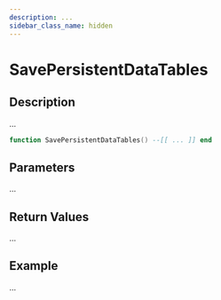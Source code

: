 ```yaml
---
description: ...
sidebar_class_name: hidden
---
```


# SavePersistentDataTables

## Description

...

```lua
function SavePersistentDataTables() --[[ ... ]] end
```

## Parameters

...

## Return Values

...

## Example

...

